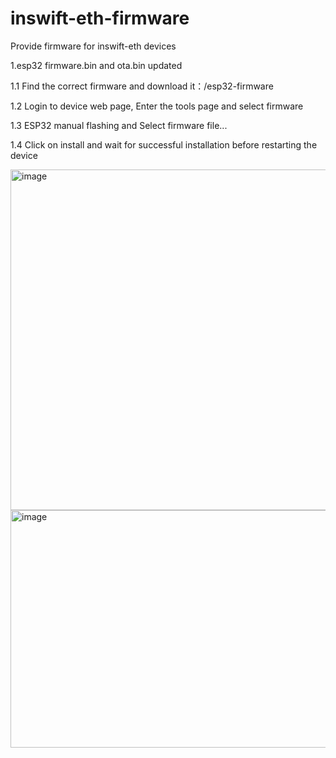 # inswift-eth-firmware
Provide firmware for inswift-eth devices

1.esp32 firmware.bin and ota.bin updated

 1.1 Find the correct firmware and download it：/esp32-firmware
 
 1.2 Login to device web page, Enter the tools page and select firmware
 
 1.3 ESP32 manual flashing and Select firmware file...
 
 1.4 Click on install and wait for successful installation before restarting the device
 
 <img width="1139" height="545" alt="image" src="https://github.com/user-attachments/assets/2f5c3f97-db8c-4e80-afb3-94451c6a6e9f" />
<img width="1052" height="380" alt="image" src="https://github.com/user-attachments/assets/305127c5-4ed3-46df-a889-e6d05c5f6db1" />
